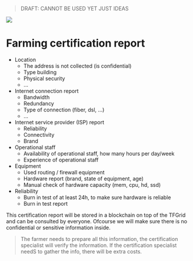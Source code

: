 > DRAFT: CANNOT BE USED YET JUST IDEAS

![](img/certification.png)

# Farming certification report

- Location
    - The address is not collected (is confidential)
    - Type building
    - Physical security
    - ...
- Internet connection report
    - Bandwidth
    - Redundancy
    - Type of connection (fiber, dsl, ...)
    - ...
- Internet service provider (ISP) report
    - Reliability
    - Connectivity
    - Brand
- Operational staff
    - Availability of operational staff, how many hours per day/week
    - Experience of operational staff
- Equipment
    - Used routing / firewall equipment
    - Hardware report (brand, state of equipment, age)
    - Manual check of hardware capacity (mem, cpu, hd, ssd)
- Reliability
    - Burn in test of at least 24h, to make sure hardware is reliable
    - Burn in test report

This certification report will be stored in a blockchain on top of the TFGrid and can be consulted by everyone.
Ofcourse we will make sure there is no confidential or sensitive information inside.

> The farmer needs to prepare all this information, the certification specialist will verify the information. If the certification specialist needS to gather the info, there will be extra costs.
